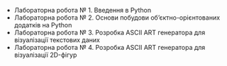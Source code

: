 - Лабораторна робота № 1. Введення в Python
- Лабораторна робота № 2. Основи побудови об’єктно-орієнтованих додатків на Python
- Лабораторна робота № 3. Розробка ASCII ART генератора для візуалізації текстових даних 
- Лабораторна робота № 4. Розробка ASCII ART генератора для візуалізації 2D-фігур